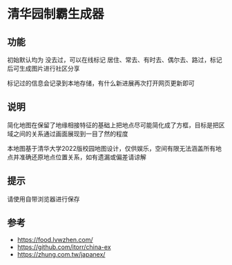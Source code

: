 # 清华园制霸生成器

## 功能
初始默认均为 没去过，可以在线标记 居住、常去、有时去、偶尔去、路过，标记后可生成图片进行社区分享

标记过的信息会记录到本地存储，有什么新进展再次打开网页更新即可

## 说明
简化地图在保留了地缘相接特征的基础上把地点尽可能简化成了方框，目标是把区域之间的关系通过画面展现到一目了然的程度

本地图基于清华大学2022版校园地图设计，仅供娱乐，空间有限无法涵盖所有地点并准确还原地点位置关系，如有遗漏或偏差请谅解

## 提示
请使用自带浏览器进行保存

## 参考 
- https://food.lvwzhen.com/
- https://github.com/itorr/china-ex
- https://zhung.com.tw/japanex/

